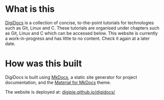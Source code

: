 # What is this
[DigiDocs](https://digipie.github.io/digidocs/) is a collection of concise, to-the-point tutorials for technologies such as Git, Linux and C. These tutorials are organised under chapters such as Git, Linux and C which can be accessed below. This website is currently a work-in-progress and has little to no content. Check it again at a later date.

# How was this built
DigiDocs is built using [MkDocs](https://github.com/mkdocs/mkdocs/), a static site generator for project documentation, and the [Material for MkDocs](https://github.com/squidfunk/mkdocs-material) theme.

The website is deployed at: [digipie.github.io/digidocs/](https://digipie.github.io/digidocs/)

